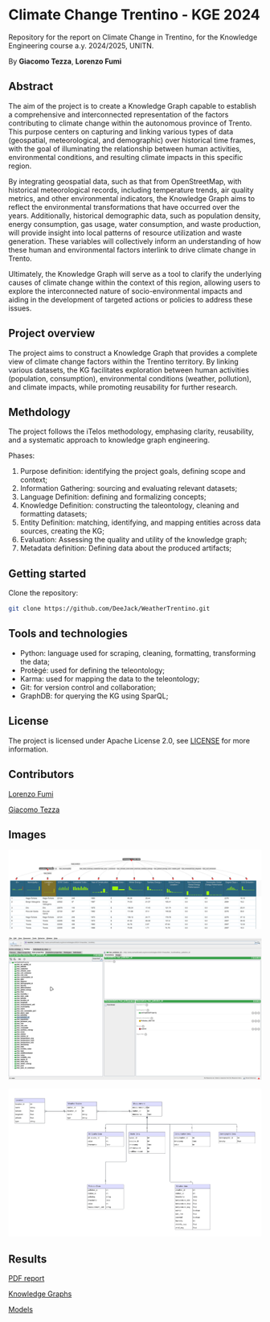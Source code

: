 # Climate Change Trentino - KGE 2024

Repository for the report on Climate Change in Trentino, for the Knowledge Engineering course a.y. 2024/2025, UNITN.

By **Giacomo Tezza**, **Lorenzo Fumi**

## Abstract

The aim of the project is to create a Knowledge Graph capable to establish a comprehensive and interconnected representation of the factors contributing to climate change within the autonomous province of Trento. This purpose centers on capturing and linking various types of data (geospatial, meteorological, and demographic) over historical time frames, with the goal of illuminating the relationship between human activities, environmental conditions, and resulting climate impacts in this specific region.

By integrating geospatial data, such as that from OpenStreetMap, with historical meteorological records, including temperature trends, air quality metrics, and other environmental indicators, the Knowledge Graph aims to reflect the environmental transformations that have occurred over the years. Additionally, historical demographic data, such as population density, energy consumption, gas usage, water consumption, and waste production, will provide insight into local patterns of resource utilization and waste generation. These variables will collectively inform an understanding of how these human and environmental factors interlink to drive climate change in Trento.

Ultimately, the Knowledge Graph will serve as a tool to clarify the underlying causes of climate change within the context of this region, allowing users to explore the interconnected nature of socio-environmental impacts and aiding in the development of targeted actions or policies to address these issues.

## Project overview

The project aims to construct a Knowledge Graph that provides a complete view of climate change factors within the Trentino territory.
By linking various datasets, the KG facilitates exploration between human activities (population, consumption), environmental conditions (weather, pollution), and climate impacts, while promoting reusability for further research.

## Methdology

The project follows the iTelos methodology, emphasing clarity, reusability, and a systematic approach to knowledge graph engineering.

Phases:

1. Purpose definition: identifying the project goals, defining scope and context;
2. Information Gathering: sourcing and evaluating relevant datasets;
3. Language Definition: defining and formalizing concepts;
4. Knowledge Definition: constructing the taleontology, cleaning and formatting datasets;
5. Entity Definition: matching, identifying, and mapping entities across data sources, creating the KG;
6. Evaluation: Assessing the quality and utility of the knowledge graph;
7. Metadata definition: Defining data about the produced artifacts;

## Getting started

Clone the repository:

```bash
git clone https://github.com/DeeJack/WeatherTrentino.git
```

## Tools and technologies

- Python: language used for scraping, cleaning, formatting, transforming the data;
- Protègé: used for defining the teleontology;
- Karma: used for mapping the data to the teleontology;
- Git: for version control and collaboration;
- GraphDB: for querying the KG using SparQL;

## License

The project is licensed under Apache License 2.0, see [LICENSE](./LICENSE) for more information.

## Contributors

[Lorenzo Fumi](https://github.com/DeeJack)

[Giacomo Tezza](https://github.com/GiacomoTezza)

## Images

![Karma Mapping](images/karma.png)

![Protege Data Properties](images/protege.png)

![ER model](images/er.png)

## Results

[PDF report](Documentation/KGE_2024_7_Climate_Changes.pdf)

[Knowledge Graphs](Phase%205%20-%20Entity%20Definition/mapping/final/knowledge_graphs/)

[Models](Phase%205%20-%20Entity%20Definition/mapping/final/models/)